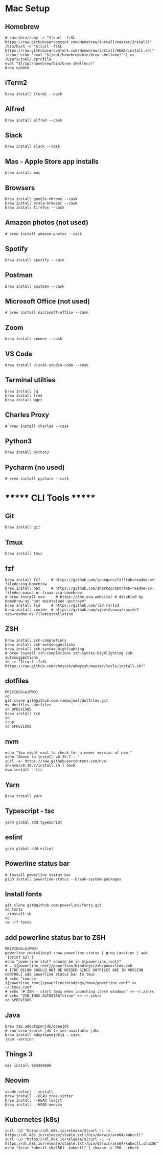 # Mac Setup

## Homebrew
```
# /usr/bin/ruby -e "$(curl -fsSL https://raw.githubusercontent.com/Homebrew/install/master/install)"
/bin/bash -c "$(curl -fsSL https://raw.githubusercontent.com/Homebrew/install/HEAD/install.sh)"
(echo; echo 'eval "$(/opt/homebrew/bin/brew shellenv)"') >> /Users/joel/.zprofile
eval "$(/opt/homebrew/bin/brew shellenv)"
brew update
```

## iTerm2
```
brew install iterm2 --cask
```

## Alfred
```
brew install alfred --cask
```

## Slack
```
brew install slack --cask
```

## Mas - Apple Store app installs
```
brew install mas
```

## Browsers
```
brew install google-chrome --cask
brew install brave-browser --cask
brew install firefox --cask
```

## Amazon photos (not used)
```
# brew install amazon-photos --cask
```

## Spotify
```
brew install spotify --cask 
```

## Postman
```
brew install postman --cask
```

## Microsoft Office (not used)
```
# brew install microsoft-office --cask
```

## Zoom
```
brew install zoomus --cask
```

## VS Code
```
brew install visual-studio-code --cask
```

## Terminal utilties
```
brew install jq
brew install tree
brew install wget
```

## Charles Proxy
```
# brew install charles --cask
```

## Python3
```
brew install python3
```

## Pycharm (no used)
```
# brew install pycharm --cask
```

# ***** CLI Tools ***** #
## Git
```
brew install git
```

## Tmux
```
brew install tmux
```

## fzf
```
brew install fzf     # https://github.com/junegunn/fzf?tab=readme-ov-file#using-homebrew 
brew install bat     # https://github.com/sharkdp/bat?tab=readme-ov-file#on-macos-or-linux-via-homebrew
# brew install exa     # https://the.exa.website/ # disabled by homebrew as "not maintained upstream"
brew install lsd     # https://github.com/lsd-rs/lsd
brew install zoxide  # https://github.com/ajeetdsouza/zoxide?tab=readme-ov-file#installation
```

## ZSH
```
brew install zsh-completions
brew install zsh-autosuggestions
brew install zsh-syntax-highlighting
# brew install zsh-completions zsh-syntax-highlighting zsh-autosuggestions
sh -c "$(curl -fsSL https://raw.github.com/ohmyzsh/ohmyzsh/master/tools/install.sh)"
```

## dotfiles
```
PREVIOUS=${PWD}
cd
git clone git@github.com:ramosjoel/dotfiles.git
mv dotfiles .dotfiles
cd $PREVIOUS
brew install rcm
cd
rcup
cd $PREVIOUS
```

## nvm
```
echo "You might want to check for a newer version of nvm."
echo "About to install v0.39.7..."
curl -o- https://raw.githubusercontent.com/nvm-sh/nvm/v0.39.7/install.sh | bash
nvm install --lts
```

## Yarn
```
brew install yarn
```

## Typescript - tsc
```
yarn global add typescript
```

## eslint
```
yarn global add eslint
```

## Powerline status bar
```
# install powerline status bar
pip3 install powerline-status --break-system-packages
```

## Install fonts
```
git clone git@github.com:powerline/fonts.git
cd fonts
./install.sh
cd ..
rm -rf fonts
```

## add powerline status bar to ZSH
```
PREVIOUS=${PWD}
powerline_root=$(pip3 show powerline-status | grep Location | awk '{print $2}')
echo "powerline stuff should be in ${powerline_root}"
# . ${powerline_root}/powerline/bindings/zsh/powerline.zsh
# [THE BELOW SHOULD NOT BE NEEDED SINCE DOTFILES ARE IN VERSION CONTROL] add powerline status bar to tmux
# echo "source ${powerline_root}/powerline/bindings/tmux/powerline.conf" >> ~/.tmux.conf
# echo "# ZSH - start tmux when launching iterm windows" >> ~/.zshrc
# echo "ZSH_TMUX_AUTOSTART=true" >> ~/.zshrc
cd $PREVIOUS
```

## Java
```
brew tap adoptopenjdk/openjdk
# run brew search jdk to see available jdks
brew install adoptopenjdk14 --cask
java -version
```

## Things 3
```
mas install 904280696
```

## Neovim
```
xcode-select --install
brew install --HEAD tree-sitter
brew install --HEAD luajit
brew install --HEAD neovim
```

## Kubernetes (k8s)
```
curl -LO "https://dl.k8s.io/release/$(curl -L -s https://dl.k8s.io/release/stable.txt)/bin/darwin/arm64/kubectl"
curl -LO "https://dl.k8s.io/release/$(curl -L -s https://dl.k8s.io/release/stable.txt)/bin/darwin/arm64/kubectl.sha256"
echo "$(cat kubectl.sha256)  kubectl" | shasum -a 256 --check
```
